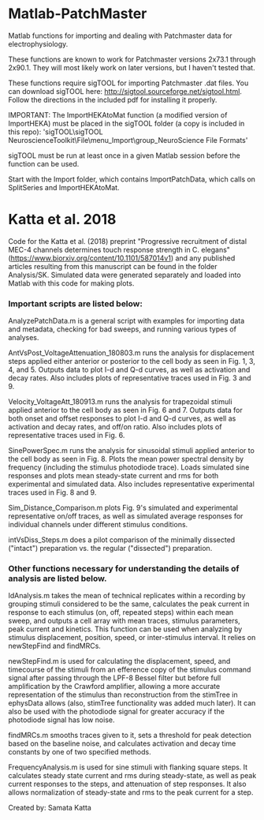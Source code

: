 Matlab-PatchMaster
==================

Matlab functions for importing and dealing with Patchmaster data for electrophysiology.

These functions are known to work for Patchmaster versions 2x73.1 through 2x90.1. They will most likely work on later versions, but I haven't tested that.

These functions require sigTOOL for importing Patchmaster .dat files. You can download sigTOOL here: http://sigtool.sourceforge.net/sigtool.html.
Follow the directions in the included pdf for installing it properly.

IMPORTANT:
The ImportHEKAtoMat function (a modified version of ImportHEKA) must be placed in the sigTOOL folder (a copy is included in this repo):
'sigTOOL\sigTOOL NeuroscienceToolkit\File\menu_Import\group_NeuroScience File Formats' 

sigTOOL must be run at least once in a given Matlab session before the function can be used.

Start with the Import folder, which contains ImportPatchData, which calls on SplitSeries and ImportHEKAtoMat.

Katta et al. 2018
=================

Code for the Katta et al. (2018) preprint "Progressive recruitment of distal MEC-4 channels determines touch response strength in C. elegans" (https://www.biorxiv.org/content/10.1101/587014v1) and any published articles resulting from this manuscript can be found in the folder Analysis/SK. Simulated data were generated separately and loaded into Matlab with this code for making plots.

### Important scripts are listed below:

   AnalyzePatchData.m is a general script with examples for importing data and metadata, checking for bad sweeps, and running various types of analyses.

   AntVsPost_VoltageAttenuation_180803.m runs the analysis for displacement steps applied either anterior or posterior to the cell body as seen in Fig. 1, 3, 4, and 5. Outputs data to plot I-d and Q-d curves, as well as activation and decay rates. Also includes plots of representative traces used in Fig. 3 and 9.

   Velocity_VoltageAtt_180913.m runs the analysis for trapezoidal stimuli applied anterior to the cell body as seen in Fig. 6 and 7. Outputs data for both onset and offset responses to plot I-d and Q-d curves, as well as activation and decay rates, and off/on ratio. Also includes plots of representative traces used in Fig. 6.

   SinePowerSpec.m runs the analysis for sinusoidal stimuli applied anterior to the cell body as seen in Fig. 8. Plots the mean power spectral density by frequency (including the stimulus photodiode trace). Loads simulated sine responses and plots mean steady-state current and rms for both experimental and simulated data. Also includes representative experimental traces used in Fig. 8 and 9.

   Sim_Distance_Comparison.m plots Fig. 9's simulated and experimental representative on/off traces, as well as simulated average responses for individual channels under different stimulus conditions.

   intVsDiss_Steps.m does a pilot comparison of the minimally dissected ("intact") preparation vs. the regular ("dissected") preparation.

### Other functions necessary for understanding the details of analysis are listed below.

   IdAnalysis.m takes the mean of technical replicates within a recording by grouping stimuli considered to be the same, calculates the peak current in response to each stimulus (on, off, repeated steps) within each mean sweep, and outputs a cell array with mean traces, stimulus parameters, peak current and kinetics. This function can be used when analyzing by stimulus displacement, position, speed, or inter-stimulus interval. It relies on newStepFind and findMRCs.

   newStepFind.m is used for calculating the displacement, speed, and timecourse of the stimuli from an efference copy of the stimulus command signal after passing through the LPF-8 Bessel filter but before full amplification by the Crawford amplifier, allowing a more accurate representation of the stimulus than reconstruction from the stimTree in ephysData allows (also, stimTree functionality was added much later). It can also be used with the photodiode signal for greater accuracy if the photodiode signal has low noise.
    
   findMRCs.m smooths traces given to it, sets a threshold for peak detection based on the baseline noise, and calculates activation and decay time constants by one of two specified methods.

   FrequencyAnalysis.m is used for sine stimuli with flanking square steps. It calculates steady state current and rms during steady-state, as well as peak current responses to the steps, and attenuation of step responses. It also allows normalization of steady-state and rms to the peak current for a step.

Created by: Samata Katta
